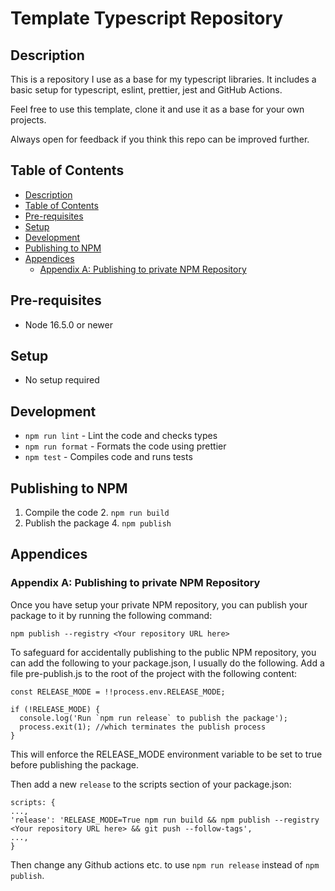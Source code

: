 # Template Typescript Repository
## Description
This is a repository I use as a base for my typescript libraries. It includes a basic setup for typescript, eslint, prettier, jest and GitHub Actions.

Feel free to use this template, clone it and use it as a base for your own projects.

Always open for feedback if you think this repo can be improved further.

## Table of Contents
- [Description](#description)
- [Table of Contents](#table-of-contents)
- [Pre-requisites](#pre-requisites)
- [Setup](#setup)
- [Development](#development)
- [Publishing to NPM](#publishing-to-npm)
- [Appendices](#appendices)
  - [Appendix A: Publishing to private NPM Repository](#appendix-a-publishing-to-private-npm-repository)

## Pre-requisites
- Node 16.5.0 or newer

## Setup
- No setup required

## Development
- `npm run lint` - Lint the code and checks types
- `npm run format` - Formats the code using prettier
- `npm test` - Compiles code and runs tests


## Publishing to NPM
1. Compile the code
   2. `npm run build`
3. Publish the package
   4. `npm publish`


## Appendices

### Appendix A: Publishing to private NPM Repository
Once you have setup your private NPM repository, you can publish your package to it by running the following command:
```
npm publish --registry <Your repository URL here>
```

To safeguard for accidentally publishing to the public NPM repository, you can add the following to your package.json, I usually do the following.
Add a file pre-publish.js to the root of the project with the following content:

```
const RELEASE_MODE = !!process.env.RELEASE_MODE;

if (!RELEASE_MODE) {
  console.log('Run `npm run release` to publish the package');
  process.exit(1); //which terminates the publish process
}
```

This will enforce the RELEASE_MODE environment variable to be set to true before publishing the package.

Then add a new `release` to the scripts section of your package.json:
```
scripts: {
...,
'release': 'RELEASE_MODE=True npm run build && npm publish --registry <Your repository URL here> && git push --follow-tags',
...,
}
```

Then change any Github actions etc. to use `npm run release` instead of `npm publish`.


